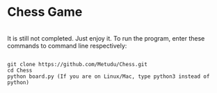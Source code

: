 <h1>Chess Game</h1>
<br/>
It is still not completed. Just enjoy it.
To run the program, enter these commands to command line respectively:

```

git clone https://github.com/Metudu/Chess.git
cd Chess
python board.py (If you are on Linux/Mac, type python3 instead of python)
```
